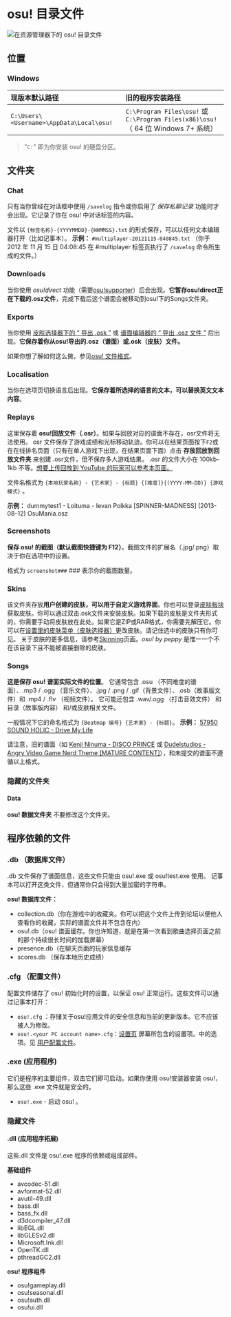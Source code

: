 # osu! 目录文件

![在资源管理器下的 osu! 目录文件](img/osu!-program-files.png "在资源管理器下的 osu! 目录文件")

## 位置

### Windows

| 现版本默认路径 | 旧的程序安装路径 |
| :-- | :-- |
| `C:\Users\<Username>\AppData\Local\osu!` | `C:\Program Files\osu!` 或 `C:\Program Files(x86)\osu!` （ 64 位 Windows 7+ 系统） |

> "`C:`" 即为你安装 osu! 的硬盘分区。

## 文件夹

### Chat

只有当你曾经在对话框中使用 `/savelog` 指令或你启用了 *保存私聊记录* 功能时才会出现。它记录了你在 osu! 中对话标签的内容。

文件以 `{标签名称}-{YYYYMMDD}-{HHMMSS}.txt` 的形式保存，可以以任何文本编辑器打开（比如记事本）。
**示例：** `#multiplayer-20121115-040845.txt` （你于 2012 年 11 月 15 日 04:08:45 在 #multiplayer 标签页执行了 `/savelog` 命令所生成的文件。）

### Downloads

当你使用 *osu!direct* 功能（需要[osu!supporter](/wiki/osu!supporter)）后会出现。**它暂存osu!direct正在下载的.osz文件**，完成下载后这个谱面会被移动到osu!下的Songs文件夹。

### Exports

当你使用 [皮肤选择器下的 “ 导出 .osk ”](/wiki/Options) 或 [谱面编辑器的 “ 导出 .osz 文件 ”](/wiki/Beatmap_Editor/Menu) 后出现。**它保存着你从osu!导出的.osz（谱面）或.osk（皮肤）文件。** 

如果你想了解如何这么做，参见[osu! 文件格式](/wiki/osu!_File_Formats)。

### Localisation

当你在选项页切换语言后出现。**它保存着所选择的语言的文本，可以替换英文文本内容**。

### Replays

这里保存着 **osu!回放文件（.osr）**。如果与回放对应的谱面不存在，osr文件将无法使用。
osr 文件保存了游戏成绩和光标移动轨迹。你可以在结果页面按下`F2`或在在线排名页面（只有在单人游戏下出现，在结果页面下面）点击 **存放回放到回放文件夹** 来创建 .osr文件，但不保存多人游戏结果。
.osr 的文件大小在 100kb-1kb 不等。[想要上传回放到 YouTube 的玩家可以参考本页面。](https://osu.ppy.sh/community/forums/topics/1104243)

文件名格式为 `{本地玩家名称} - {艺术家} - {标题} {[难度]}{(YYYY-MM-DD)} {游戏模式}` 。

**示例：** dummytest1 - Loituma - Ievan Polkka \[SPINNER-MADNESS\]  (2013-08-12) OsuMania.osz

### Screenshots

**保存 osu! 的截图（默认截图快捷键为 F12）**。截图文件的扩展名（.jpg/.png）取决于你在选项中的设置。

格式为 `screenshot###` *###* 表示你的截图数量。

### Skins

该文件夹存放**用户创建的皮肤，可以用于自定义游戏界面**。你也可以登录[皮肤板块](https://osu.ppy.sh/community/forums/15) 获取皮肤。你可以通过双击.osk文件来安装皮肤。如果下载的皮肤是文件夹形式的，你需要手动将皮肤放在此处。如果它是ZIP或RAR格式，你需要先解压它。你可以在[设置里的皮肤菜单（皮肤选择器）](/wiki/Options)更改皮肤。请记住选中的皮肤只有你可见。
关于皮肤的更多信息，请参考[Skinning](/wiki/Skinning)页面。*osu! by peppy* 是惟一一个不在该目录下且不能被直接删除的皮肤。

### Songs

**这是保存 osu! 谱面实际文件的位置**。
它通常包含 .osu （不同难度的谱面）、.mp3 / .ogg （音乐文件）、.jpg / .png / .gif（背景文件）、.osb（故事版文件）和 .mp4 / .flv （视频文件）。
它可能还包含 .wav/.ogg （打击音效文件） 和目录（故事版内容） 和/或皮肤相关文件。

一般情况下它的命名格式为 `{Beatmap 编号} {艺术家} - {标题}`。
**示例：** [57950 SOUND HOLIC - Drive My Life](https://osu.ppy.sh/beatmapsets/57950)

请注意，旧的谱面（如 [Kenji Ninuma - DISCO PRINCE](https://osu.ppy.sh/beatmapsets/1) 或 [Dudelstudios - Angry Video Game Nerd Theme [MATURE CONTENT]](https://osu.ppy.sh/beatmapsets/66)），和未提交的谱面不遵循以上格式。

### 隐藏的文件夹

#### Data

**osu! 数据文件夹** 不要修改这个文件夹。

## 程序依赖的文件

### .db （数据库文件）

.db 文件保存了谱面信息，这些文件只能由 osu!.exe 或 osu!test.exe 使用。
记事本可以打开这类文件，但通常你只会得到大量加密的字符串。

**osu! 数据库文件：**

- collection.db（你在游戏中的收藏夹。你可以把这个文件上传到论坛以便他人查看你的收藏，实际的谱面文件并不包含在内）
- osu!.db（osu! 谱面缓存。你也许知道，就是在第一次看到歌曲选择页面之前的那个持续很长时间的加载屏幕）
- presence.db（在聊天页面的玩家信息缓存
- scores.db （保存本地历史成绩）

### .cfg （配置文件）

配置文件储存了 osu! 初始化时的设置，以保证 osu! 正常运行。这些文件可以通过记事本打开：

- `osu!.cfg` ：存储关于osu!应用文件的安全信息和当前的更新版本。它不应该被人为修改。
- `osu!.<your PC account name>.cfg`：[设置页](/wiki/Options) 屏幕所包含的设置项。中的选项。见 [用户配置文件](/wiki/osu!_Program_Files/User_configuration_file)。

### .exe (应用程序)

它们是程序的主要组件，双击它们即可启动。如果你使用 osu!安装器安装 osu!，那么这些 .exe 文件就是安全的。

- `osu!.exe` - 启动 osu! 。

### 隐藏文件

#### .dll (应用程序拓展)

这些.dll 文件是 osu!.exe 程序的依赖或组成部件。

**基础组件**

- avcodec-51.dll
- avformat-52.dll
- avutil-49.dll
- bass.dll
- bass_fx.dll
- d3dcompiler_47.dll
- libEGL.dll
- libGLESv2.dll
- Microsoft.Ink.dll
- OpenTK.dll
- pthreadGC2.dll

**osu! 程序组件**

- osu!gameplay.dll
- osu!seasonal.dll
- osu!auth.dll
- osu!ui.dll
